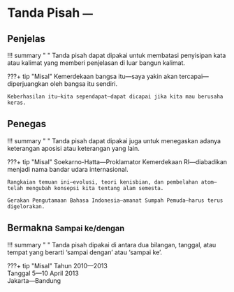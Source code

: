 # Tanda Pisah <small><span class="penanda">—</span></small>

## Penjelas

!!! summary " "
    Tanda pisah dapat dipakai untuk membatasi penyisipan kata atau kalimat yang memberi penjelasan di luar bangun kalimat.

???+ tip "Misal"
    Kemerdekaan bangsa itu—saya yakin akan tercapai—diperjuangkan oleh bangsa itu sendiri.

    Keberhasilan itu—kita sependapat—dapat dicapai jika kita mau berusaha keras.

## Penegas

!!! summary " "
    Tanda pisah dapat dipakai juga untuk menegaskan adanya keterangan aposisi atau keterangan yang lain.

???+ tip "Misal"
    Soekarno-Hatta—Proklamator Kemerdekaan RI—diabadikan menjadi nama bandar udara internasional.

    Rangkaian temuan ini—evolusi, teori kenisbian, dan pembelahan atom—telah mengubah konsepsi kita tentang alam semesta.

    Gerakan Pengutamaan Bahasa Indonesia—amanat Sumpah Pemuda—harus terus digelorakan.

## Bermakna <small>Sampai ke/dengan</small>

!!! summary " "
    Tanda pisah dipakai di antara dua bilangan, tanggal, atau tempat yang berarti ‘sampai dengan’ atau ‘sampai ke’.

???+ tip "Misal"
    Tahun 2010—2013  
    Tanggal 5—10 April 2013  
    Jakarta—Bandung


